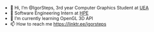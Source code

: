 - 👋 Hi, I’m @IgorSteps, 3rd year Computer Graphics Student at [UEA](https://www.uea.ac.uk/)
- 📍 Software Engineering Intern at [HPE](https://www.hpe.com/uk/en/home.html)
- 🌱 I’m currently learning OpenGL 3D API
- 📫 How to reach me https://linktr.ee/igorsteps

<!---
IgorSteps/IgorSteps is a ✨ special ✨ repository because its `README.md` (this file) appears on your GitHub profile.
You can click the Preview link to take a look at your changes.
--->
